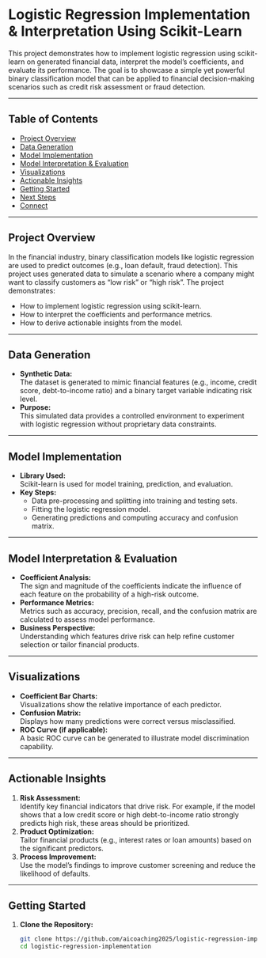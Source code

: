 # Logistic Regression Implementation & Interpretation Using Scikit-Learn

This project demonstrates how to implement logistic regression using scikit-learn on generated financial data, interpret the model’s coefficients, and evaluate its performance. The goal is to showcase a simple yet powerful binary classification model that can be applied to financial decision-making scenarios such as credit risk assessment or fraud detection.

---

## Table of Contents

- [Project Overview](#project-overview)
- [Data Generation](#data-generation)
- [Model Implementation](#model-implementation)
- [Model Interpretation & Evaluation](#model-interpretation--evaluation)
- [Visualizations](#visualizations)
- [Actionable Insights](#actionable-insights)
- [Getting Started](#getting-started)
- [Next Steps](#next-steps)
- [Connect](#connect)

---

## Project Overview

In the financial industry, binary classification models like logistic regression are used to predict outcomes (e.g., loan default, fraud detection). This project uses generated data to simulate a scenario where a company might want to classify customers as “low risk” or “high risk”. The project demonstrates:
- How to implement logistic regression using scikit-learn.
- How to interpret the coefficients and performance metrics.
- How to derive actionable insights from the model.

---

## Data Generation

- **Synthetic Data:**  
  The dataset is generated to mimic financial features (e.g., income, credit score, debt-to-income ratio) and a binary target variable indicating risk level.
- **Purpose:**  
  This simulated data provides a controlled environment to experiment with logistic regression without proprietary data constraints.

---

## Model Implementation

- **Library Used:**  
  Scikit-learn is used for model training, prediction, and evaluation.
- **Key Steps:**  
  - Data pre-processing and splitting into training and testing sets.
  - Fitting the logistic regression model.
  - Generating predictions and computing accuracy and confusion matrix.

---

## Model Interpretation & Evaluation

- **Coefficient Analysis:**  
  The sign and magnitude of the coefficients indicate the influence of each feature on the probability of a high-risk outcome.
- **Performance Metrics:**  
  Metrics such as accuracy, precision, recall, and the confusion matrix are calculated to assess model performance.
- **Business Perspective:**  
  Understanding which features drive risk can help refine customer selection or tailor financial products.

---

## Visualizations

- **Coefficient Bar Charts:**  
  Visualizations show the relative importance of each predictor.
- **Confusion Matrix:**  
  Displays how many predictions were correct versus misclassified.
- **ROC Curve (if applicable):**  
  A basic ROC curve can be generated to illustrate model discrimination capability.

---

## Actionable Insights

1. **Risk Assessment:**  
   Identify key financial indicators that drive risk. For example, if the model shows that a low credit score or high debt-to-income ratio strongly predicts high risk, these areas should be prioritized.
2. **Product Optimization:**  
   Tailor financial products (e.g., interest rates or loan amounts) based on the significant predictors.
3. **Process Improvement:**  
   Use the model’s findings to improve customer screening and reduce the likelihood of defaults.

---

## Getting Started

1. **Clone the Repository:**

   ```bash
   git clone https://github.com/aicoaching2025/logistic-regression-implementation.git
   cd logistic-regression-implementation
